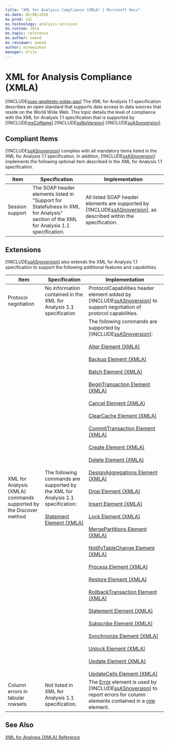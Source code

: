 ```yaml
---
title: "XML for Analysis Compliance (XMLA) | Microsoft Docs"
ms.date: 05/08/2018
ms.prod: sql
ms.technology: analysis-services
ms.custom: xmla
ms.topic: reference
ms.author: owend
ms.reviewer: owend
author: minewiskan
manager: kfile
---
```

# XML for Analysis Compliance (XMLA)
[!INCLUDE[ssas-appliesto-sqlas-aas](../../includes/ssas-appliesto-sqlas-aas.md)]
  The XML for Analysis 1.1 specification describes an open standard that supports data access to data sources that reside on the World Wide Web. This topic details the level of compliance with the XML for Analysis 1.1 specification that is supported by [!INCLUDE[msCoName](../../includes/msconame-md.md)] [!INCLUDE[ssNoVersion](../../includes/ssnoversion-md.md)] [!INCLUDE[ssASnoversion](../../includes/ssasnoversion-md.md)].  
  
## Compliant Items  
 [!INCLUDE[ssASnoversion](../../includes/ssasnoversion-md.md)] complies with all mandatory items listed in the XML for Analysis 1.1 specification. In addition, [!INCLUDE[ssASnoversion](../../includes/ssasnoversion-md.md)] implements the following optional item described in the XML for Analysis 1.1 specification.  
  
|Item|Specification|Implementation|  
|----------|-------------------|--------------------|  
|Session support|The SOAP header elements listed in "Support for Statefulness in XML for Analysis" section of the XML for Analysis 1.1 specification.|All listed SOAP header elements are supported by [!INCLUDE[ssASnoversion](../../includes/ssasnoversion-md.md)], as described within the specification.|  
  
## Extensions  
 [!INCLUDE[ssASnoversion](../../includes/ssasnoversion-md.md)] also extends the XML for Analysis 1.1 specification to support the following additional features and capabilities.  
  
|Item|Specification|Implementation|  
|----------|-------------------|--------------------|  
|Protocol negotiation|No information contained in the XML for Analysis 1.1 specification|ProtocolCapabilities header element added by [!INCLUDE[ssASnoversion](../../includes/ssasnoversion-md.md)] to support negotiation of protocol capabilities.|  
|XML for Analysis (XMLA) commands supported by the Discover method|The following commands are supported by the XML for Analysis 1.1 specification:<br /><br /> [Statement Element &#40;XMLA&#41;](../../analysis-services/xmla/xml-elements-commands/statement-element-xmla.md)|The following commands are supported by [!INCLUDE[ssASnoversion](../../includes/ssasnoversion-md.md)]:<br /><br /> [Alter Element &#40;XMLA&#41;](../../analysis-services/xmla/xml-elements-commands/alter-element-xmla.md)<br /><br /> [Backup Element &#40;XMLA&#41;](../../analysis-services/xmla/xml-elements-commands/backup-element-xmla.md)<br /><br /> [Batch Element &#40;XMLA&#41;](../../analysis-services/xmla/xml-elements-commands/batch-element-xmla.md)<br /><br /> [BeginTransaction Element &#40;XMLA&#41;](../../analysis-services/xmla/xml-elements-commands/begintransaction-element-xmla.md)<br /><br /> [Cancel Element &#40;XMLA&#41;](../../analysis-services/xmla/xml-elements-commands/cancel-element-xmla.md)<br /><br /> [ClearCache Element &#40;XMLA&#41;](../../analysis-services/xmla/xml-elements-commands/clearcache-element-xmla.md)<br /><br /> [CommitTransaction Element &#40;XMLA&#41;](../../analysis-services/xmla/xml-elements-commands/committransaction-element-xmla.md)<br /><br /> [Create Element &#40;XMLA&#41;](../../analysis-services/xmla/xml-elements-commands/create-element-xmla.md)<br /><br /> [Delete Element &#40;XMLA&#41;](../../analysis-services/xmla/xml-elements-commands/delete-element-xmla.md)<br /><br /> [DesignAggregations Element &#40;XMLA&#41;](../../analysis-services/xmla/xml-elements-commands/designaggregations-element-xmla.md)<br /><br /> [Drop Element &#40;XMLA&#41;](../../analysis-services/xmla/xml-elements-commands/drop-element-xmla.md)<br /><br /> [Insert Element &#40;XMLA&#41;](../../analysis-services/xmla/xml-elements-commands/insert-element-xmla.md)<br /><br /> [Lock Element &#40;XMLA&#41;](../../analysis-services/xmla/xml-elements-commands/lock-element-xmla.md)<br /><br /> [MergePartitions Element &#40;XMLA&#41;](../../analysis-services/xmla/xml-elements-commands/mergepartitions-element-xmla.md)<br /><br /> [NotifyTableChange Element &#40;XMLA&#41;](../../analysis-services/xmla/xml-elements-commands/notifytablechange-element-xmla.md)<br /><br /> [Process Element &#40;XMLA&#41;](../../analysis-services/xmla/xml-elements-commands/process-element-xmla.md)<br /><br /> [Restore Element &#40;XMLA&#41;](../../analysis-services/xmla/xml-elements-commands/restore-element-xmla.md)<br /><br /> [RollbackTransaction Element &#40;XMLA&#41;](../../analysis-services/xmla/xml-elements-commands/rollbacktransaction-element-xmla.md)<br /><br /> [Statement Element &#40;XMLA&#41;](../../analysis-services/xmla/xml-elements-commands/statement-element-xmla.md)<br /><br /> [Subscribe Element &#40;XMLA&#41;](../../analysis-services/xmla/xml-elements-commands/subscribe-element-xmla.md)<br /><br /> [Synchronize Element &#40;XMLA&#41;](../../analysis-services/xmla/xml-elements-commands/synchronize-element-xmla.md)<br /><br /> [Unlock Element &#40;XMLA&#41;](../../analysis-services/xmla/xml-elements-commands/unlock-element-xmla.md)<br /><br /> [Update Element &#40;XMLA&#41;](../../analysis-services/xmla/xml-elements-commands/update-element-xmla.md)<br /><br /> [UpdateCells Element &#40;XMLA&#41;](../../analysis-services/xmla/xml-elements-commands/updatecells-element-xmla.md)|  
|Column errors in tabular rowsets|Not listed in XML for Analysis 1.1 specification.|The [Error](../../analysis-services/xmla/xml-elements-properties/error-element-xmla.md) element is used by [!INCLUDE[ssASnoversion](../../includes/ssasnoversion-md.md)] to report errors for column elements contained in a [row](../../analysis-services/xmla/xml-elements-properties/error-element-xmla.md) element.|  
  
## See Also  
 [XML for Analysis  &#40;XMLA&#41; Reference](../../analysis-services/xmla/xml-for-analysis-xmla-reference.md)  
  
  
